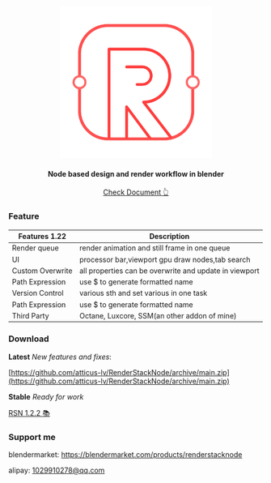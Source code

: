 <p align="center">
  <a href="https://atticus-lv.github.io/RenderStackNode/#/">
    <img src="docs/media/logo/logo no_text.svg" alt="logo" width="300px"/>
  </a>
</p>
<h4 align="center">
    Node based design and render workflow in blender<br>
</h4>
<p align="center">
    <a href="https://atticus-lv.github.io/RenderStackNode/#/">
	Check Document 👆 
    </a>
</p>

### Feature

| Features 1.22    | Description                                                  |
| ---------------- | ------------------------------------------------------------ |
| Render queue     | render animation and still frame in one queue                |
| UI               | processor bar,viewport gpu draw nodes,tab search |
| Custom Overwrite | all properties can be overwrite and update in viewport       |
| Path Expression  | use $ to generate formatted name                             |
| Version Control  | various sth and set various in one task                      |              
| Path Expression  | use $ to generate formatted name                             |
| Third Party      | Octane, Luxcore, SSM(an other addon of mine)                 |

### Download ![![](docs/media/logo/blender%20logo.png)](https://img.shields.io/badge/blender-2.93%2B-red)

**Latest** *New features and fixes*:

[https://github.com/atticus-lv/RenderStackNode/archive/main.zip](https://github.com/atticus-lv/RenderStackNode/archive/main.zip)

**Stable** *Ready for work*

[RSN 1.2.2 📚 ](https://github.com/atticus-lv/RenderStackNode/releases/latest)

### Support me

blendermarket: https://blendermarket.com/products/renderstacknode

alipay: 1029910278@qq.com